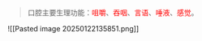 > 口腔主要生理功能：<font color="#ff0000">咀嚼</font>、<font color="#ff0000">吞咽</font>、<font color="#ff0000">言语</font>、<font color="#ff0000">唾液</font>、<font color="#ff0000">感觉</font>。


![[Pasted image 20250122135851.png]]


